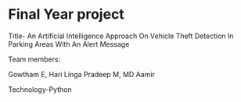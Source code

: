# Final Year project
 
Title- An Artificial Intelligence Approach On Vehicle Theft Detection In
Parking Areas With An Alert Message 

Team members:

Gowtham E,
Hari Linga Pradeep M,
MD Aamir

Technology-Python
